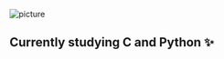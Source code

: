 ![picture](https://pbs.twimg.com/media/EvuvkskUcAEMvEf?format=jpg&name=large)

## Currently studying C and Python :sparkles:
